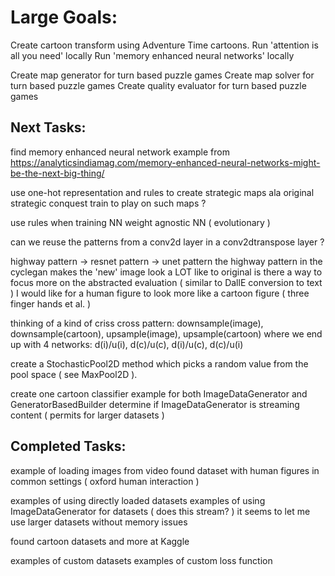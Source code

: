 # Large Goals:

Create cartoon transform using Adventure Time cartoons.
Run 'attention is all you need' locally
Run 'memory enhanced neural networks' locally

Create map generator for turn based puzzle games
Create map solver for turn based puzzle games
Create quality evaluator for turn based puzzle games

## Next Tasks:

find memory enhanced neural network example from 
https://analyticsindiamag.com/memory-enhanced-neural-networks-might-be-the-next-big-thing/

use one-hot representation and rules to create strategic maps ala original strategic conquest
train to play on such maps ?

use rules when training NN
weight agnostic NN ( evolutionary )

can we reuse the patterns from a conv2d layer in a conv2dtranspose layer ?

highway pattern -> resnet pattern -> unet pattern
the highway pattern in the cyclegan makes the 'new' image look a LOT like to original
is there a way to focus more on the abstracted evaluation ( similar to DallE conversion to text )
I would like for a human figure to look more like a cartoon figure ( three finger hands et al. )

thinking of a kind of criss cross pattern:
    downsample(image), downsample(cartoon), upsample(image), upsample(cartoon)
    where we end up with 4 networks:  d(i)/u(i), d(c)/u(c), d(i)/u(c), d(c)/u(i)

create a StochasticPool2D method which picks a random value from the pool space ( see MaxPool2D ).

create one cartoon classifier example for both ImageDataGenerator and GeneratorBasedBuilder
    determine if ImageDataGenerator is streaming content ( permits for larger datasets )

## Completed Tasks:

example of loading images from video
found dataset with human figures in common settings ( oxford human interaction )

examples of using directly loaded datasets
examples of using ImageDataGenerator for datasets ( does this stream? )
    it seems to let me use larger datasets without memory issues

found cartoon datasets and more at Kaggle

examples of custom datasets
examples of custom loss function


